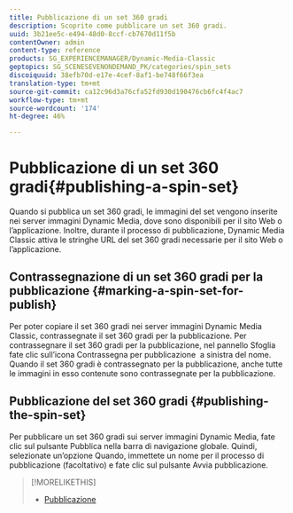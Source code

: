 ```yaml
---
title: Pubblicazione di un set 360 gradi
description: Scoprite come pubblicare un set 360 gradi.
uuid: 3b21ee5c-e494-48d0-8ccf-cb7670d11f5b
contentOwner: admin
content-type: reference
products: SG_EXPERIENCEMANAGER/Dynamic-Media-Classic
geptopics: SG_SCENESEVENONDEMAND_PK/categories/spin_sets
discoiquuid: 38efb70d-e17e-4cef-8af1-be748f66f3ea
translation-type: tm+mt
source-git-commit: ca12c96d3a76cfa52fd930d190476cb6fc4f4ac7
workflow-type: tm+mt
source-wordcount: '174'
ht-degree: 46%

---
```



# Pubblicazione di un set 360 gradi{#publishing-a-spin-set}

Quando si pubblica un set 360 gradi, le immagini del set vengono inserite nei server immagini Dynamic Media, dove sono disponibili per il sito Web o l’applicazione. Inoltre, durante il processo di pubblicazione, Dynamic Media Classic attiva le stringhe URL del set 360 gradi necessarie per il sito Web o l’applicazione.

## Contrassegnazione di un set 360 gradi per la pubblicazione {#marking-a-spin-set-for-publish}

Per poter copiare il set 360 gradi nei server immagini Dynamic Media Classic, contrassegnate il set 360 gradi per la pubblicazione. Per contrassegnare il set 360 gradi per la pubblicazione, nel pannello Sfoglia fate clic sull’icona Contrassegna per pubblicazione  a sinistra del nome. Quando il set 360 gradi è contrassegnato per la pubblicazione, anche tutte le immagini in esso contenute sono contrassegnate per la pubblicazione.

## Pubblicazione del set 360 gradi  {#publishing-the-spin-set}

Per pubblicare un set 360 gradi sui server immagini Dynamic Media, fate clic sul pulsante Pubblica nella barra di navigazione globale. Quindi, selezionate un’opzione Quando, immettete un nome per il processo di pubblicazione (facoltativo) e fate clic sul pulsante Avvia pubblicazione.

>[!MORELIKETHIS]
>
>* [Pubblicazione](publishing-files.md#publishing_files)

